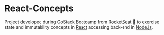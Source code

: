 # React-Concepts




Project developed during GoStack Bootcamp from [RocketSeat](https://rocketseat.com.br/) 🚀 to exercise state and immutability concepts in [React](https://pt-br.reactjs.org/) accessing back-end in [Node.js](https://nodejs.org/en/).
